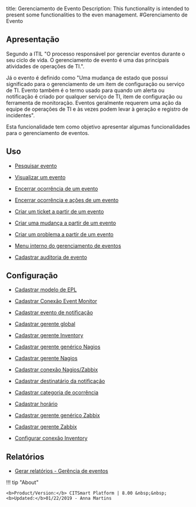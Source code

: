 title: Gerenciamento de Evento
Description: This functionality is intended to present some functionalities to the even management.
#Gerenciamento de Evento

Apresentação
----------------

Segundo a ITIL "O processo responsável por gerenciar eventos durante o seu ciclo de vida. O gerenciamento de evento é uma das principais atividades de operações de TI.".

Já o evento é definido como "Uma mudança de estado que possui significado para o gerenciamento de um item de configuração ou serviço de TI. Evento também é o termo usado para quando um alerta ou notificação é criado por qualquer serviço de TI, item de configuração ou ferramenta de monitoração. Eventos geralmente requerem uma ação da equipe de operações de TI e às vezes podem levar à geração e registro de incidentes".

Esta funcionalidade tem como objetivo apresentar algumas funcionalidades para o gerenciamento de eventos.

Uso
-------

- [Pesquisar evento](/pt-br/citsmart-platform-8/processes/event/use/search-event.html)

- [Visualizar um evento](/pt-br/citsmart-platform-8/processes/event/use/view-event.html)

- [Encerrar ocorrência de um evento](/pt-br/citsmart-platform-8/processes/event/use/close-event-occurrence.html)

- [Encerrar ocorrência e ações de um evento](/pt-br/citsmart-platform-8/processes/event/use/close-occurences-and-actions.html)

- [Criar um ticket a partir de um evento](/pt-br/citsmart-platform-8/processes/event/use/create-ticket-from-an-event.html)

- [Criar uma mudança a partir de um evento](/pt-br/citsmart-platform-8/processes/event/use/create-change-from-an-event.html)

- [Criar um problema a partir de um evento](/pt-br/citsmart-platform-8/processes/event/use/create-a-problem-from-an-event.html)

- [Menu interno do gerenciamento de eventos](/pt-br/citsmart-platform-8/processes/event/use/internal-menu-of-event.html)

- [Cadastrar auditoria de evento](/pt-br/citsmart-platform-8/processes/event/use/register-event-audit.html)

Configuração
-----------------

- [Cadastrar modelo de EPL](/pt-br/citsmart-platform-8/processes/event/configuration/register-epl-template.html)

- [Cadastrar Conexão Event Monitor](/pt-br/citsmart-platform-8/processes/event/configuration/register-event-monitor-connection.html)

- [Cadastrar evento de notificação](/pt-br/citsmart-platform-8/processes/event/configuration/register-event-notification.html)

- [Cadastrar gerente global](/pt-br/citsmart-platform-8/processes/event/configuration/register-global-manager.html)

- [Cadastrar gerente Inventory](/pt-br/citsmart-platform-8/processes/event/configuration/register-inventory-manager.html)

- [Cadastrar gerente genérico Nagios](/pt-br/citsmart-platform-8/processes/event/configuration/register-nagios-generic-manager.html)

- [Cadastrar gerente Nagios](/pt-br/citsmart-platform-8/processes/event/configuration/register-nagios-manager.html)

- [Cadastrar conexão Nagios/Zabbix](/pt-br/citsmart-platform-8/processes/event/configuration/register-nagios-zabbix-connection.html)

- [Cadastrar destinatário da notificação](/pt-br/citsmart-platform-8/processes/event/configuration/register-notification-recipient.html)

- [Cadastrar categoria de ocorrência](/pt-br/citsmart-platform-8/processes/event/configuration/register-occurence-category.html)

- [Cadastrar horário](/pt-br/citsmart-platform-8/processes/event/configuration/register-time.html)

- [Cadastrar gerente genérico Zabbix](/pt-br/citsmart-platform-8/processes/event/configuration/register-zabbix-generic-manager.html)

- [Cadastrar gerente Zabbix](/pt-br/citsmart-platform-8/processes/event/configuration/register-zabbix-manager.html)

- [Configurar conexão Inventory](/pt-br/citsmart-platform-8/processes/event/configuration/set-inventory-connection.html)

Relatórios
-----------

- [Gerar relatórios - Gerência de eventos](/pt-br/citsmart-platform-8/processes/event/use/generate-reports-event-management.html)


!!! tip "About"

    <b>Product/Version:</b> CITSmart Platform | 8.00 &nbsp;&nbsp;
    <b>Updated:</b>01/22/2019 - Anna Martins


